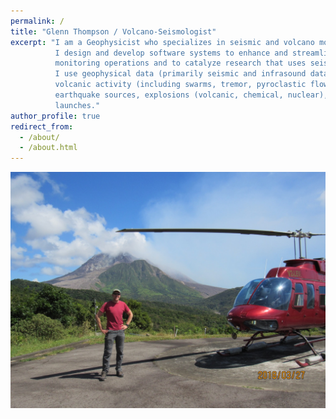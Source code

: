 ```yaml
---
permalink: /
title: "Glenn Thompson / Volcano-Seismologist"
excerpt: "I am a Geophysicist who specializes in seismic and volcano monitoring.
          I design and develop software systems to enhance and streamline seismic
          monitoring operations and to catalyze research that uses seismic data.
          I use geophysical data (primarily seismic and infrasound data) to study
          volcanic activity (including swarms, tremor, pyroclastic flows, and mudflows),
          earthquake sources, explosions (volcanic, chemical, nuclear), and rocket
          launches."
author_profile: true
redirect_from: 
  - /about/
  - /about.html
---
```


<img title="Portrait of Glenn Thompson" src="images/IMG_1337_me_heli_shv.jpeg" alt="A picture of Glenn Thompson">
